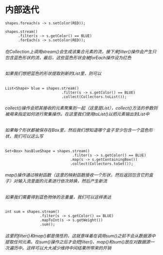 # 内部迭代

```
shapes.foreach(s -> s.setColor(RED));
```

```
shapes.stream()
      .filter(s -> s.getColor() == BLUE)
      .forEach(s -> s.setColor(RED));
```
###### 在Collection上调用stream()会生成该集合元素的流，接下来filter()操作会产生只包含蓝色形状的流，最后，这些蓝色形状会被forEach操作设为红色

###### 如果我们想把蓝色的形状提取到新的List里，则可以
```
List<Shape> blue = shapes.stream()
                          .filter(s -> s.getColor() == BLUE)
                          .collect(Collectors.toList());
```
###### collect()操作会把其接收的元素聚集到一起（这里是List），collect()方法的参数则被用来指定如何进行聚集操作。在这里我们使用toList()以把元素输出到List中

###### 如果每个形状都被保存在Box里，然后我们想知道哪个盒子至少包含一个蓝色形状，我们可以这么写

```
Set<Box> hasBlueShape = shapes.stream()
                               .filter(s -> s.getColor() == BLUE)
                              .map(s -> s.getContainingBox())
                              .collect(Collectors.toSet());
```
###### map()操作通过映射函数（这里的映射函数接收一个形状，然后返回包含它的盒子）对输入流里面的元素进行依次转换，然后产生新流

###### 如果我们需要得到蓝色物体的总重量，我们可以这样表达
```
int sum = shapes.stream()
                .filter(s -> s.getColor() == BLUE)
                .mapToInt(s -> s.getWeight())
                .sum();
```
###### 这里的filter()和map()都是惰性的，这就意味着在调用sum()之前不会从数据源中提取任何元素。在sum()操作之后才会把filter()、map()和sum()放在对数据源一次遍历中。这样可以大大减少维持中间结果所带来的开销